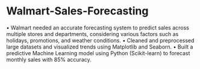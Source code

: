 # Walmart-Sales-Forecasting

• Walmart needed an accurate forecasting system to predict sales across multiple stores and departments, considering 
various factors such as holidays, promotions, and weather conditions. 
• Cleaned and preprocessed large datasets and visualized trends using Matplotlib and Seaborn. 
• Built a predictive Machine Learning model using Python (Scikit-learn) to forecast monthly sales with 85% accuracy. 
